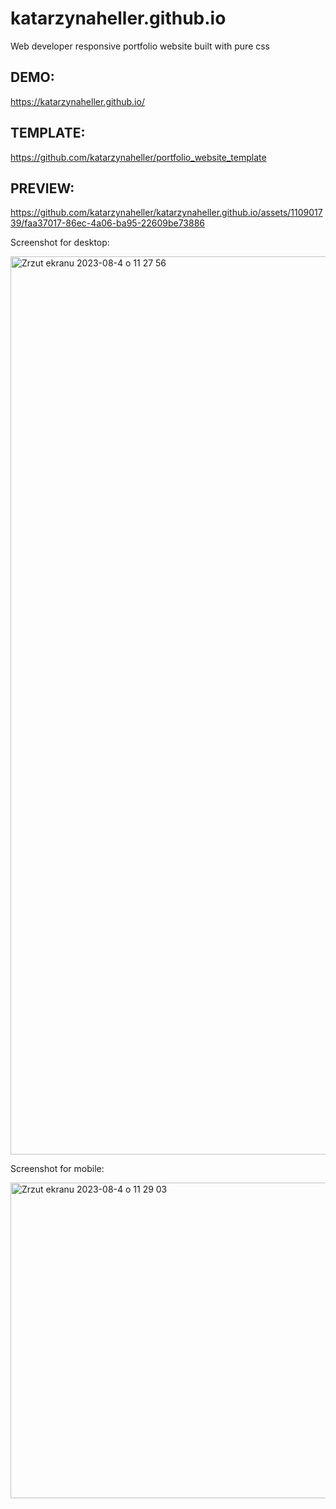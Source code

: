 # katarzynaheller.github.io
Web developer responsive portfolio website built with pure css

## DEMO: 
https://katarzynaheller.github.io/

## TEMPLATE: 
https://github.com/katarzynaheller/portfolio_website_template

## PREVIEW: 


https://github.com/katarzynaheller/katarzynaheller.github.io/assets/110901739/faa37017-86ec-4a06-ba95-22609be73886




Screenshot for desktop:

<img width="1437" alt="Zrzut ekranu 2023-08-4 o 11 27 56" src="https://github.com/katarzynaheller/katarzynaheller.github.io/assets/110901739/4174d94d-7fa1-43e6-b54a-29f628284ed9">


Screenshot for mobile: 

<img width="505" alt="Zrzut ekranu 2023-08-4 o 11 29 03" src="https://github.com/katarzynaheller/katarzynaheller.github.io/assets/110901739/7ef97250-bf9d-4dda-90b8-7acddfb52f61">



